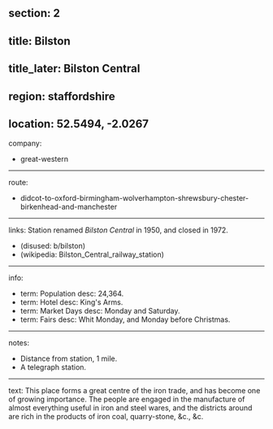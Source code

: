 section: 2
----
title: Bilston
----
title_later: Bilston Central
----
region: staffordshire
----
location: 52.5494, -2.0267
----
company:
- great-western
----
route:
- didcot-to-oxford-birmingham-wolverhampton-shrewsbury-chester-birkenhead-and-manchester
----
links:
Station renamed *Bilston Central* in 1950, and closed in 1972.
- (disused: b/bilston)
- (wikipedia: Bilston_Central_railway_station)
----
info:
- term: Population
  desc: 24,364.
- term: Hotel
  desc: King's Arms.
- term: Market Days
  desc: Monday and Saturday.
- term: Fairs
  desc: Whit Monday, and Monday before Christmas.
----
notes:
- Distance from station, 1 mile.
- A telegraph station.
----
text: This place forms a great centre of the iron trade, and has become one of growing importance. The people are engaged in the manufacture of almost everything useful in iron and steel wares, and the districts around are rich in the products of iron coal, quarry-stone, &c., &c.
